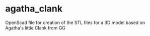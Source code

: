 agatha_clank
============

OpenScad file for creation of the STL files for a 3D model based on Agatha's little Clank from GG

